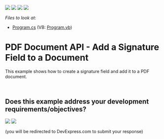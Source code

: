 <!-- default badges list -->
![](https://img.shields.io/endpoint?url=https://codecentral.devexpress.com/api/v1/VersionRange/128595307/17.1.3%2B)
[![](https://img.shields.io/badge/Open_in_DevExpress_Support_Center-FF7200?style=flat-square&logo=DevExpress&logoColor=white)](https://supportcenter.devexpress.com/ticket/details/T494227)
[![](https://img.shields.io/badge/📖_How_to_use_DevExpress_Examples-e9f6fc?style=flat-square)](https://docs.devexpress.com/GeneralInformation/403183)
[![](https://img.shields.io/badge/💬_Leave_Feedback-feecdd?style=flat-square)](#does-this-example-address-your-development-requirementsobjectives)
<!-- default badges end -->
<!-- default file list -->
*Files to look at*:

* [Program.cs](./CS/AddSignatureField/Program.cs) (VB: [Program.vb](./VB/AddSignatureField/Program.vb))
<!-- default file list end -->
# PDF Document API - Add a Signature Field to a Document 


This example shows how to create a signature field and add it to a PDF document.

<br/>


<!-- feedback -->
## Does this example address your development requirements/objectives?

[<img src="https://www.devexpress.com/support/examples/i/yes-button.svg"/>](https://www.devexpress.com/support/examples/survey.xml?utm_source=github&utm_campaign=pdf-document-api-add-signature-field-to-document&~~~was_helpful=yes) [<img src="https://www.devexpress.com/support/examples/i/no-button.svg"/>](https://www.devexpress.com/support/examples/survey.xml?utm_source=github&utm_campaign=pdf-document-api-add-signature-field-to-document&~~~was_helpful=no)

(you will be redirected to DevExpress.com to submit your response)
<!-- feedback end -->
